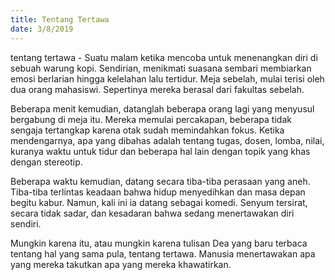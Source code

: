 ```yaml
---
title: Tentang Tertawa
date: 3/8/2019
---
```

tentang tertawa - Suatu malam ketika mencoba untuk menenangkan diri di sebuah warung kopi. Sendirian, menikmati suasana sembari membiarkan emosi berlarian hingga kelelahan lalu tertidur. Meja sebelah, mulai terisi oleh dua orang mahasiswi. Sepertinya mereka berasal dari fakultas sebelah.

Beberapa menit kemudian, datanglah beberapa orang lagi yang menyusul bergabung di meja itu. Mereka memulai percakapan, beberapa tidak sengaja tertangkap karena otak sudah memindahkan fokus. Ketika mendengarnya, apa yang dibahas adalah tentang tugas, dosen, lomba, nilai, kuranya waktu untuk tidur dan beberapa hal lain dengan topik yang khas dengan stereotip.

Beberapa waktu kemudian, datang secara tiba-tiba perasaan yang aneh. Tiba-tiba terlintas keadaan bahwa hidup menyedihkan dan masa depan begitu kabur. Namun, kali ini ia datang sebagai komedi. Senyum tersirat, secara tidak sadar, dan kesadaran bahwa sedang menertawakan diri sendiri.

Mungkin karena itu, atau mungkin karena tulisan Dea yang baru terbaca tentang hal yang sama pula, tentang tertawa. Manusia menertawakan apa yang mereka takutkan apa yang mereka khawatirkan.